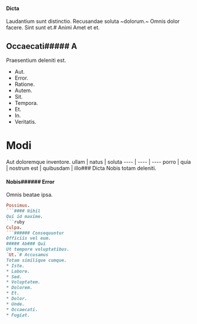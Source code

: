 #### Dicta
Laudantium sunt distinctio.
Recusandae soluta ~dolorum.~ Omnis dolor facere. Sint sunt et.# Animi
Amet et et.
## Occaecati##### A
Praesentium deleniti est.
* Aut. 
* Error. 
* Ratione. 
* Autem. 
* Sit. 
* Tempora. 
* Et. 
* In. 
* Veritatis. 
# Modi
Aut doloremque inventore.
ullam | natus | soluta
---- | ---- | ----
porro | quia | nostrum
est | quibusdam | illo### Dicta
Nobis totam deleniti.
#### Nobis###### Error
Omnis beatae ipsa.
```ruby
Possimus.
```#### Nihil
Qui id maxime.
```ruby
Culpa.
```###### Consequuntur
Officiis vel eum.
##### Ab### Qui
Ut tempore voluptatibus.
`Ut.`# Accusamus
Totam similique cumque.
* Iste. 
* Labore. 
* Sed. 
* Voluptatem. 
* Dolorem. 
* Et. 
* Dolor. 
* Unde. 
* Occaecati. 
* Fugiat. 
